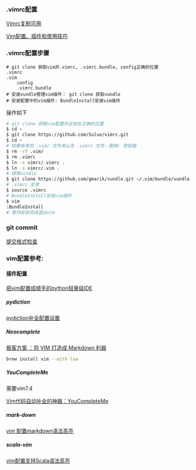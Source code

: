 ### .vimrc配置
[Vimrc复制可用](http://www.cnblogs.com/wangj08/archive/2013/03/13/2957309.html)

[Vim配置、插件和使用技巧](http://www.jianshu.com/p/a0b452f8f720)

### .vimrc配置步骤
```
# git clone 获取vim并.vimrc, .vimrc.bundle, config正确的位置
.vimrc
.vim
    config
    .vimrc.bundle
# 安装vundle管理vim插件： git clone 获取vundle
# 安装配置中的vim插件: BundleInstall安装vim插件
```

操作如下
```bash
# git clone 获取vim配置并且放在正确的位置
$ cd ~
$ git clone https://github.com/Suluo/vimrc.git
$ cd ~
# 如果有老的 .vim/ 文件夹以及 .vimrc 文件，删掉; 软链接
$ rm -rf .vim/
$ rm .vimrc
$ ln -s vimrc/.vimrc .
$ ln -s vimrc/.vim .
# 获取vundle
$ git clone https://github.com/gmarik/vundle.git ~/.vim/bundle/vundle
# .vimrc 生效
$ source .vimrc
# BundleInstall安装vim插件
$ vim
:BundleInstall
# 等待安装完成退出vim
```

### git commit
[提交格式检查](https://github.com/conventional-changelog-archived-repos/validate-commit-msg)


### vim配置参考:
#### 插件配置
[把vim配置成顺手的python轻量级IDE](http://www.jianshu.com/p/f0513d18742a)
##### pydiction
[pydiction补全配置设置](http://zhujiangtao.blog.51cto.com/6387416/1384003)
##### Neocomplete
[极客方案 ：将 VIM 打造成 Markdown 利器](https://sspai.com/post/36111)
```bash
brew install vim --with-lua
```

##### YouCompleteMe
需要vim7.4

[Vim代码自动补全的神器：YouCompleteMe](http://blog.jobbole.com/58978/)

##### mark-down
[vim 配置markdown语法高亮](http://luodw.cc/2015/09/26/vim-md/)

##### scala-vim
[vim配置支持Scala语法高亮](https://wongxingjun.github.io/2015/04/15/vim%E9%85%8D%E7%BD%AE%E6%94%AF%E6%8C%81Scala%E8%AF%AD%E6%B3%95%E9%AB%98%E4%BA%AE/)
